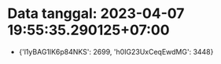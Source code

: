 # Data tanggal: 2023-04-07 19:55:35.290125+07:00

* {'l1yBAG1lK6p84NKS': 2699, 'h0IG23UxCeqEwdMG': 3448}
